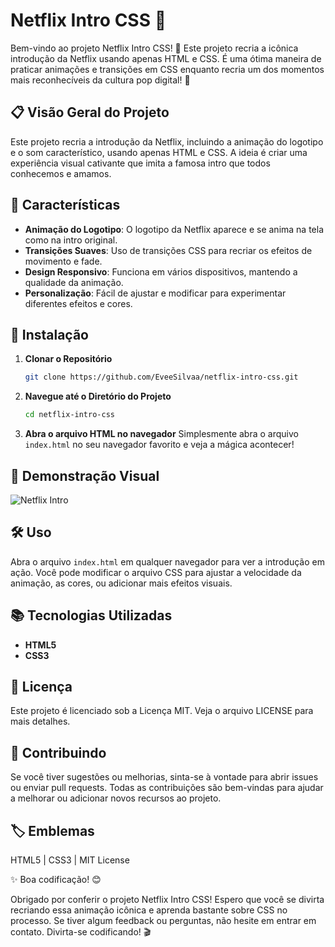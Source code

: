

# Netflix Intro CSS 🌟

Bem-vindo ao projeto Netflix Intro CSS! 🍿 Este projeto recria a icônica introdução da Netflix usando apenas HTML e CSS. É uma ótima maneira de praticar animações e transições em CSS enquanto recria um dos momentos mais reconhecíveis da cultura pop digital! 🎥

## 📋 Visão Geral do Projeto

Este projeto recria a introdução da Netflix, incluindo a animação do logotipo e o som característico, usando apenas HTML e CSS. A ideia é criar uma experiência visual cativante que imita a famosa intro que todos conhecemos e amamos.

## 🚀 Características

- **Animação do Logotipo**: O logotipo da Netflix aparece e se anima na tela como na intro original.
- **Transições Suaves**: Uso de transições CSS para recriar os efeitos de movimento e fade.
- **Design Responsivo**: Funciona em vários dispositivos, mantendo a qualidade da animação.
- **Personalização**: Fácil de ajustar e modificar para experimentar diferentes efeitos e cores.

## 🔧 Instalação

1. **Clonar o Repositório**
   ```bash
   git clone https://github.com/EveeSilvaa/netflix-intro-css.git
   ```

2. **Navegue até o Diretório do Projeto**
   ```bash
   cd netflix-intro-css
   ```

3. **Abra o arquivo HTML no navegador**
   Simplesmente abra o arquivo `index.html` no seu navegador favorito e veja a mágica acontecer!

## 🎨 Demonstração Visual

![Netflix Intro](https://github.com/user-attachments/assets/cc4d09b6-c12b-4308-aab7-cad65f4d1ade)


## 🛠️ Uso

Abra o arquivo `index.html` em qualquer navegador para ver a introdução em ação. Você pode modificar o arquivo CSS para ajustar a velocidade da animação, as cores, ou adicionar mais efeitos visuais.

## 📚 Tecnologias Utilizadas

- **HTML5**
- **CSS3**

## 📄 Licença

Este projeto é licenciado sob a Licença MIT. Veja o arquivo LICENSE para mais detalhes.

## 💬 Contribuindo

Se você tiver sugestões ou melhorias, sinta-se à vontade para abrir issues ou enviar pull requests. Todas as contribuições são bem-vindas para ajudar a melhorar ou adicionar novos recursos ao projeto.

## 🏷️ Emblemas

HTML5 | CSS3 | MIT License

✨ Boa codificação! 😊

Obrigado por conferir o projeto Netflix Intro CSS! Espero que você se divirta recriando essa animação icônica e aprenda bastante sobre CSS no processo. Se tiver algum feedback ou perguntas, não hesite em entrar em contato. Divirta-se codificando! 🎬


